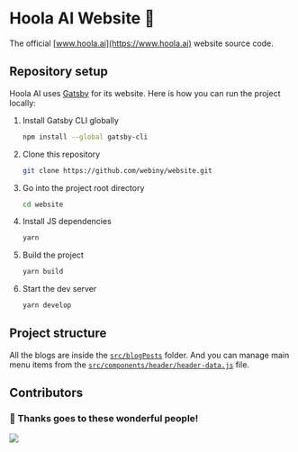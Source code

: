 # Hoola AI Website 📝

The official [www.hoola.ai](https://www.hoola.ai) website source code.

## Repository setup

Hoola AI uses [Gatsby](https://www.gatsbyjs.com/) for its website. Here is how you can run the project locally:

1. Install Gatsby CLI globally

   ```sh
   npm install --global gatsby-cli
   ```

2. Clone this repository

   ```sh
   git clone https://github.com/webiny/website.git
   ```

3. Go into the project root directory

   ```sh
   cd website
   ```

4. Install JS dependencies

   ```sh
   yarn
   ```

5. Build the project

   ```sh
   yarn build
   ```

6. Start the dev server

   ```sh
   yarn develop
   ```

## Project structure

All the blogs are inside the [`src/blogPosts`](https://github.com/webiny/website/tree/master/src/blogPosts) folder. And you can manage main menu items from the [`src/components/header/header-data.js`](https://github.com/webiny/website/blob/master/src/components/header/header-data.js) file.

## Contributors

### 🧡 Thanks goes to these wonderful people!

<a href="https://github.com/webiny/website/graphs/contributors">
  <img src="https://contrib.rocks/image?repo=webiny/website" />
</a>
